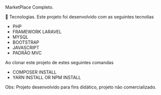 MarketPlace Completo.


🚀 Tecnologias.
Este projeto foi desenvolvido com as seguintes tecnolias
- PHP
- FRAMEWORK LARAVEL
- MYSQL
- BOOTSTRAP
- JAVASCRIPT
- PADRÃO MVC

Ao clonar este projeto de estes seguintes comandas

- COMPOSER INSTALL 
- YARN INSTALL OR NPM INSTALL

Obs: Projeto desenvolvido para fins didático, projeto não comercializado.
